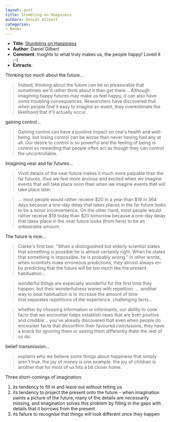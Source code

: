 ```yaml
---
layout: post
title: Stumbling on Happiness
authors: Daniel Gilbert
categories:
- Books
---
```


- **Title**: [Stumbling on Happiness](http://www.amazon.com/Stumbling-Happiness-Daniel-Gilbert/dp/1400077427)
- **Author**: Daniel Gilbert
- **Comment**: Insights to what truly makes us, the people happy! Loved it ;-)
- **Extracts**:

Thinking too much about the future...

> Indeed, thinking about the future can be so pleasurable that sometimes we'd rather think about it than get there... Although imagining happy futures may make us feel happy, it can also have some troubling consequences. Researchers have discovered that when people find it easy to imagine an event, they overestimate the likelihood that it'll actually occur.

gaining control...

> Gaining control can have a positive impact on one's health and well-being, but losing control can be worse than never having had any at all. Our desire to control is so powerful and the feeling of being in control so rewarding that people often act as though they can control the uncontrollable.

Imagining near and far futures...

> Vivid details of the near future makes it much more palpable than the far futures, thus we feel more anxious and excited when we imagine events that will take place soon than when we imagine events that will take place later.

> ... most people would rather receive $20 in a year than $19 in 364 days because a one-day delay that takes places in the far future looks to be a minor inconvenience. On the other hand, most people would rather receive $19 today than $20 tomorrow because a one-day delay that takes place in the near future looks (from here) to be an unbearable amount.

The future is now...

> Clarke's first law: "When a distinguished but elderly scientist states that something is possible he is almost certainly right. When he states that something is impossible. he is probably wrong." In other words, when scientists make erroneous predictions, they almost always err by predicting that the future will be too much like the present.
 habituation...

> wonderful things are especially wonderful for the first time they happen, but their wonderfulness wanes with repetition. ... another way to beat habituation is to increase the amount of time that separates repetitions of the experience.
 challenging facts...

> whether by choosing information or informants, our ability to cook facts that we encounter helps establish news that are both positive and credible... you've already discovered that even when people do encounter facts that disconfirm their favoured conclusions, they have a knack for ignoring them or seeing them differently thatn the rest of us do.

belief-transmission...

> explains why we believe some things about happiness that simply aren't true. the joy of money is one example. the joy of children is another that for most of us hits a bit closer home.

Three short-comings of imagination:

1. its tendency to fill in and leave out without telling us
1. its tendency to project the present onto the future - when imagination paints a picture of the future, many of the details are necessarily missing, and imagination solves this problem by filling in the gaps with details that it borrows from the present
1. its failure to recognise that things will look different once they happen
